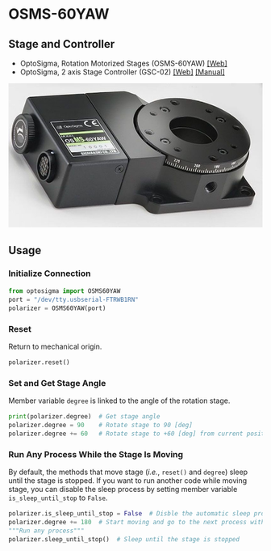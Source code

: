 # OSMS-60YAW

## Stage and Controller
- OptoSigma, Rotation Motorized Stages (OSMS-60YAW) [[Web]](https://jp.optosigma.com/en_jp/osms-60yaw.html)
- OptoSigma, 2 axis Stage Controller (GSC-02) [[Web]](https://jp.optosigma.com/en_jp/gsc-02.html) [[Manual]](https://jp.optosigma.com/html/en_jp/software/motorize/manual_en/GSC-02.pdf)

![](OSMS-60YAW.jpg)


## Usage
### Initialize Connection
```python
from optosigma import OSMS60YAW
port = "/dev/tty.usbserial-FTRWB1RN"
polarizer = OSMS60YAW(port)
```

### Reset
Return to mechanical origin.
```python
polarizer.reset()
```

### Set and Get Stage Angle
Member variable `degree` is linked to the angle of the rotation stage.
```python
print(polarizer.degree)  # Get stage angle
polarizer.degree = 90    # Rotate stage to 90 [deg]
polarizer.degree += 60   # Rotate stage to +60 [deg] from current position
```

### Run Any Process While the Stage Is Moving
By default, the methods that move stage (*i.e.*, `reset()` and `degree`) sleep until the stage is stopped. If you want to run another code while moving stage, you can disable the sleep process by setting member variable `is_sleep_until_stop` to `False`.
```python
polarizer.is_sleep_until_stop = False  # Disble the automatic sleep process
polarizer.degree += 180  # Start moving and go to the next process without the wait for the stage to stop
"""Run any process"""
polarizer.sleep_until_stop()  # Sleep until the stage is stopped
```